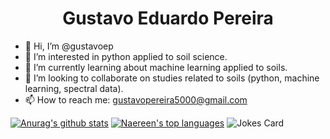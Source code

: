<h1 align="center"> Gustavo Eduardo Pereira </h1>



- 👋  Hi, I’m @gustavoep
- 👀  I’m interested in python applied to soil science.
- 🌱 I’m currently learning about machine learning applied to soils.
- 💞️ I’m looking to collaborate on studies related to soils (python, machine learning, spectral data).
- 📫 How to reach me: gustavopereira5000@gmail.com 

[![Anurag's github stats](https://github-readme-stats.vercel.app/api?username=gustavoep&theme=blue-green)](https://github.com/anuraghazra/github-readme-stats)
[![Naereen's top languages](https://github-readme-stats.vercel.app/api/top-langs/?username=gustavoep&theme=blue-green)](https://github.com/anuraghazra/github-readme-stats)
![Jokes Card](https://readme-jokes.vercel.app/api)

